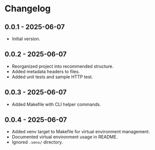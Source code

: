 # Changelog

## 0.0.1 - 2025-06-07
- Initial version.

## 0.0.2 - 2025-06-07
- Reorganized project into recommended structure.
- Added metadata headers to files.
- Added unit tests and sample HTTP test.

## 0.0.3 - 2025-06-07
- Added Makefile with CLI helper commands.

## 0.0.4 - 2025-06-07
- Added venv target to Makefile for virtual environment management.
- Documented virtual environment usage in README.
- Ignored `.venv/` directory.
